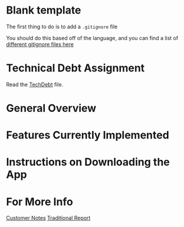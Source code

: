 # Blank template
The first thing to do is to add a `.gitignore` file

You should do this based off of the language, and you can find a list of [different gitignore files here](https://github.com/github/gitignore)

# Technical Debt Assignment
Read the [TechDebt](TechDebt.md) file. 

# General Overview

# Features Currently Implemented

# Instructions on Downloading the App

# For More Info 

[Customer Notes](customerNotes.md)
[Traditional Report](TraditionalReport.md) 
